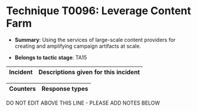 # Technique T0096: Leverage Content Farm

* **Summary**: Using the services of large-scale content providers for creating and amplifying campaign artifacts at scale.

* **Belongs to tactic stage**: TA15


| Incident | Descriptions given for this incident |
| -------- | -------------------- |



| Counters | Response types |
| -------- | -------------- |


DO NOT EDIT ABOVE THIS LINE - PLEASE ADD NOTES BELOW